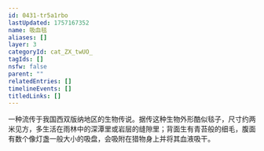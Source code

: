 ```yaml
---
id: 0431-tr5a1rbo
lastUpdated: 1757167352
name: 吸血毯
aliases: []
layer: 3
categoryId: cat_ZX_twUO_
tagIds: []
nsfw: false
parent: ""
relatedEntries: []
timelineEvents: []
titledLinks: []
---
```


一种流传于我国西双版纳地区的生物传说。据传这种生物外形酷似毯子，尺寸约两米见方，多生活在雨林中的深潭里或岩层的缝隙里；背面生有青苔般的细毛，腹面有数个像灯盏一般大小的吸盘，会吸附在猎物身上并将其血液吸干。